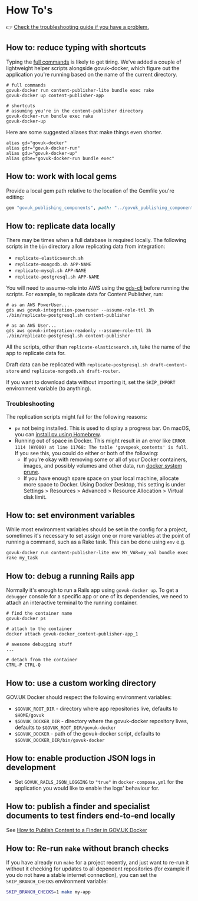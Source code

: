 # How To's

👉 [Check the troubleshooting guide if you have a problem.](troubleshooting.md#installation)

## How to: reduce typing with shortcuts

Typing the [full commands](../README.md#usage) is likely to get tiring. We've added a couple of lightweight helper scripts alongside govuk-docker, which figure out the application you're running based on the name of the current directory.

```
# full commands
govuk-docker run content-publisher-lite bundle exec rake
govuk-docker up content-publisher-app

# shortcuts
# assuming you're in the content-publisher directory
govuk-docker-run bundle exec rake
govuk-docker-up
```

Here are some suggested aliases that make things even shorter.

```
alias gd="govuk-docker"
alias gdr="govuk-docker-run"
alias gdu="govuk-docker-up"
alias gdbe="govuk-docker-run bundle exec"
```

## How to: work with local gems

Provide a local gem path relative to the location of the Gemfile you're editing:

```ruby
gem "govuk_publishing_components", path: "../govuk_publishing_components"
```

## How to: replicate data locally

There may be times when a full database is required locally.  The following scripts in the `bin` directory allow replicating data from integration:

- `replicate-elasticsearch.sh`
- `replicate-mongodb.sh APP-NAME`
- `replicate-mysql.sh APP-NAME`
- `replicate-postgresql.sh APP-NAME`

You will need to assume-role into AWS using the [gds-cli](https://docs.publishing.service.gov.uk/manual/access-aws-console.html) before running the scripts. For example, to replicate data for Content Publisher, run:

```
# as an AWS PowerUser...
gds aws govuk-integration-poweruser --assume-role-ttl 3h ./bin/replicate-postgresql.sh content-publisher

# as an AWS User...
gds aws govuk-integration-readonly --assume-role-ttl 3h ./bin/replicate-postgresql.sh content-publisher
```

All the scripts, other than `replicate-elasticsearch.sh`, take the name of the app to replicate data for.

Draft data can be replicated with `replicate-postgresql.sh draft-content-store` and `replicate-mongodb.sh draft-router`.

If you want to download data without importing it, set the `SKIP_IMPORT` environment variable (to anything).

### Troubleshooting

The replication scripts might fail for the following reasons:

- `pv` not being installed. This is used to display a progress bar. On macOS, you can [install pv using Homebrew](https://formulae.brew.sh/formula/pv).
- Running out of space in Docker. This might result in an error like `ERROR 1114 (HY000) at line 11768: The table 'govspeak_contents' is full`. If you see this, you could do either or both of the following:
  - If you're okay with removing some or all of your Docker containers, images, and possibly volumes and other data, run [docker system prune](https://docs.docker.com/reference/cli/docker/system/prune).
  - If you have enough spare space on your local machine, allocate more space to Docker. Using Docker Desktop, this setting is under Settings > Resources > Advanced > Resource Allocation > Virtual disk limit.

## How to: set environment variables

While most environment variables should be set in the config for a project, sometimes it's necessary to set assign one or more variables at the point of running a command, such as a Rake task. This can be done using `env` e.g.

```
govuk-docker run content-publisher-lite env MY_VAR=my_val bundle exec rake my_task
```

## How to: debug a running Rails app

Normally it's enough to run a Rails app using `govuk-docker up`. To get a `debugger` console for a specific app or one of its dependencies, we need to attach an interactive terminal to the running container.

```
# find the container name
govuk-docker ps

# attach to the container
docker attach govuk-docker_content-publisher-app_1

# awesome debugging stuff
...

# detach from the container
CTRL-P CTRL-Q
```

## How to: use a custom working directory

GOV.UK Docker should respect the following environment variables:

- `$GOVUK_ROOT_DIR` - directory where app repositories live, defaults to `$HOME/govuk`
- `$GOVUK_DOCKER_DIR` - directory where the govuk-docker repository lives, defaults to `$GOVUK_ROOT_DIR/govuk-docker`
- `$GOVUK_DOCKER` - path of the govuk-docker script, defaults to `$GOVUK_DOCKER_DIR/bin/govuk-docker`


## How to: enable production JSON logs in development

- Set `GOVUK_RAILS_JSON_LOGGING` to `"true"` in `docker-compose.yml` for the application you would like to enable the logs' behaviour for.

## How to: publish a finder and specialist documents to test finders end-to-end locally

See [How to Publish Content to a Finder in GOV.UK Docker](./how-tos/finder-setup.md)

## How to: Re-run `make` without branch checks

If you have already run `make` for a project recently, and just want to re-run it without it
checking for updates to all dependent repositories (for example if you do not have a stable internet
connection), you can set the `SKIP_BRANCH_CHECKS` environment variable:
```bash
SKIP_BRANCH_CHECKS=1 make my-app
```
